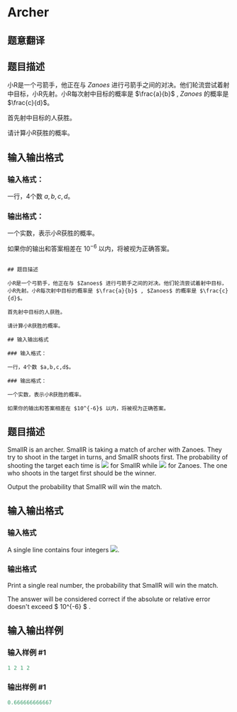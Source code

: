 # Archer

## 题意翻译

## 题目描述

小R是一个弓箭手，他正在与 $Zanoes$ 进行弓箭手之间的对决。他们轮流尝试着射中目标，小R先射。小R每次射中目标的概率是 $\frac{a}{b}$ , $Zanoes$ 的概率是 $\frac{c}{d}$。

首先射中目标的人获胜。

请计算小R获胜的概率。

## 输入输出格式

### 输入格式：

一行，4个数 $a,b,c,d$。

### 输出格式：

一个实数，表示小R获胜的概率。

如果你的输出和答案相差在 $10^{-6}$ 以内，将被视为正确答案。

```

## 题目描述

小R是一个弓箭手，他正在与 $Zanoes$ 进行弓箭手之间的对决。他们轮流尝试着射中目标，小R先射。小R每次射中目标的概率是 $\frac{a}{b}$ , $Zanoes$ 的概率是 $\frac{c}{d}$。

首先射中目标的人获胜。

请计算小R获胜的概率。

## 输入输出格式

### 输入格式：

一行，4个数 $a,b,c,d$。

### 输出格式：

一个实数，表示小R获胜的概率。

如果你的输出和答案相差在 $10^{-6}$ 以内，将被视为正确答案。

```

## 题目描述

SmallR is an archer. SmallR is taking a match of archer with Zanoes. They try to shoot in the target in turns, and SmallR shoots first. The probability of shooting the target each time is ![](https://cdn.luogu.com.cn/upload/vjudge_pic/CF312B/eecd60ed91fbeebe74e2406ea1a11d26df905945.png) for SmallR while ![](https://cdn.luogu.com.cn/upload/vjudge_pic/CF312B/80a3a0e00c79b470772b3be90efd3e0d2e457bd7.png) for Zanoes. The one who shoots in the target first should be the winner.

Output the probability that SmallR will win the match.

## 输入输出格式

### 输入格式

A single line contains four integers ![](https://cdn.luogu.com.cn/upload/vjudge_pic/CF312B/34a700007ead39e5bd0793e01b8a4820c2e9a741.png).

### 输出格式

Print a single real number, the probability that SmallR will win the match.

The answer will be considered correct if the absolute or relative error doesn't exceed $ 10^{-6} $ .

## 输入输出样例

### 输入样例 #1

```cpp
1 2 1 2

```
### 输出样例 #1

```cpp
0.666666666667
```


